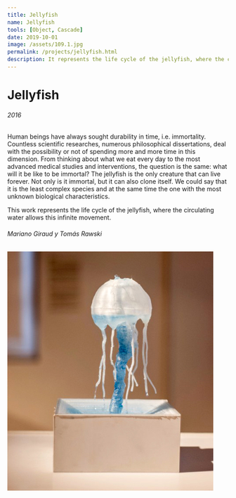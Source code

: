 ```yaml
---
title: Jellyfish
name: Jellyfish
tools: [Object, Cascade]
date: 2019-10-01
image: /assets/109.1.jpg
permalink: /projects/jellyfish.html
description: It represents the life cycle of the jellyfish, where the circulating water allows this infinite movement. Work done with Mariano Giraud.
---
```


# Jellyfish

###### 2016

Human beings have always sought durability in time, i.e. immortality. Countless scientific researches, numerous philosophical dissertations, deal with the possibility or not of spending more and more time in this dimension. From thinking about what we eat every day to the most advanced medical studies and interventions, the question is the same: what will it be like to be immortal?
The jellyfish is the only creature that can live forever. Not only is it immortal, but it can also clone itself. We could say that it is the least complex species and at the same time the one with the most unknown biological characteristics.

This work represents the life cycle of the jellyfish, where the circulating water allows this infinite movement.

###### Mariano Giraud y Tomás Rawski

![preview](/assets/109.1.jpg)
